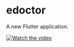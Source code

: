 # edoctor

A new Flutter application.


[![Watch the video](https://i.imgur.com/vKb2F1B.png)](https://youtu.be/vt5fpE0bzSY)
